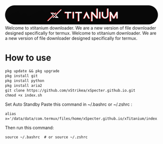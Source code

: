 ![logo](image/logo-readme.png)
Welcome to xtitanium downloader. We are a new version of file downloader designed specifically for termux. Welcome to xtitanium downloader. We are a new version of file downloader designed specifically for termux.
# How to use
```
pkg update && pkg upgrade
pkg install git
pkg install python
pkg install aria2
git clone https://github.com/xStrikea/xSpecter.github.io.git
chmod +x index.sh
```
Set Auto Standby
Paste this command in ~/.bashrc or ~/.zshrc :
```
alias x='/data/data/com.termux/files/home/xSpecter.github.io/xTitanium/index.sh'
```
Then run this command:
```
source ~/.bashrc  # or source ~/.zshrc
```